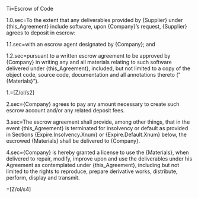 Ti=Escrow of Code

1.0.sec=To the extent that any deliverables provided by {Supplier} under {this_Agreement} include software, upon {Company}’s request, {Supplier} agrees to deposit in escrow:

1.1.sec=with an escrow agent designated by {Company}; and

1.2.sec=pursuant to a written escrow agreement to be approved by {Company} in writing any and all materials relating to such software delivered under {this_Agreement}, included, but not limited to a copy of the object code, source code, documentation and all annotations thereto ("{Materials}”).

1.=[Z/ol/s2]

2.sec={Company} agrees to pay any amount necessary to create such escrow account and/or any related deposit fees. 

3.sec=The escrow agreement shall provide, among other things, that in the event {this_Agreement} is terminated for insolvency or default as provided in Sections {Expire.Insolvency.Xnum} or {Expire.Default.Xnum} below, the escrowed {Materials} shall be delivered to {Company}.

4.sec={Company} is hereby granted a license to use the {Materials}, when delivered to repair, modify, improve upon and use the deliverables under his Agreement as contemplated under {this_Agreement}, including but not limited to the rights to reproduce, prepare derivative works, distribute, perform, display and transmit.

=[Z/ol/s4]
